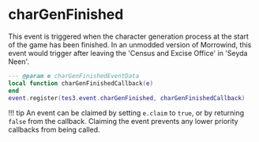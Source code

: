<!---
	This file is autogenerated. Do not edit this file manually. Your changes will be ignored.
	More information: https://github.com/MWSE/MWSE/tree/master/docs
-->

# charGenFinished
<div class="search_terms" style="display: none">chargenfinished</div>

This event is triggered when the character generation process at the start of the game has been finished. In an unmodded version of Morrowind, this event would trigger after leaving the 'Census and Excise Office' in 'Seyda Neen'.

```lua
--- @param e charGenFinishedEventData
local function charGenFinishedCallback(e)
end
event.register(tes3.event.charGenFinished, charGenFinishedCallback)
```

!!! tip
	An event can be claimed by setting `e.claim` to `true`, or by returning `false` from the callback. Claiming the event prevents any lower priority callbacks from being called.

